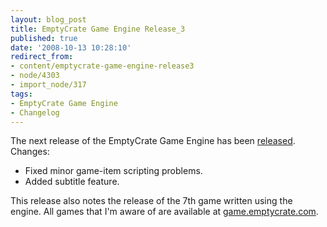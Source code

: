 ```yaml
---
layout: blog_post
title: EmptyCrate Game Engine Release_3
published: true
date: '2008-10-13 10:28:10'
redirect_from:
- content/emptycrate-game-engine-release3
- node/4303
- import_node/317
tags:
- EmptyCrate Game Engine
- Changelog
---
```


The next release of the EmptyCrate Game Engine has been [released](http://emptycrategameengine.googlecode.com). Changes:

-   Fixed minor game-item scripting problems.
-   Added subtitle feature.

This release also notes the release of the 7th game written using the engine. All games that I'm aware of are available at [game.emptycrate.com](http://game.emptycrate.com).
